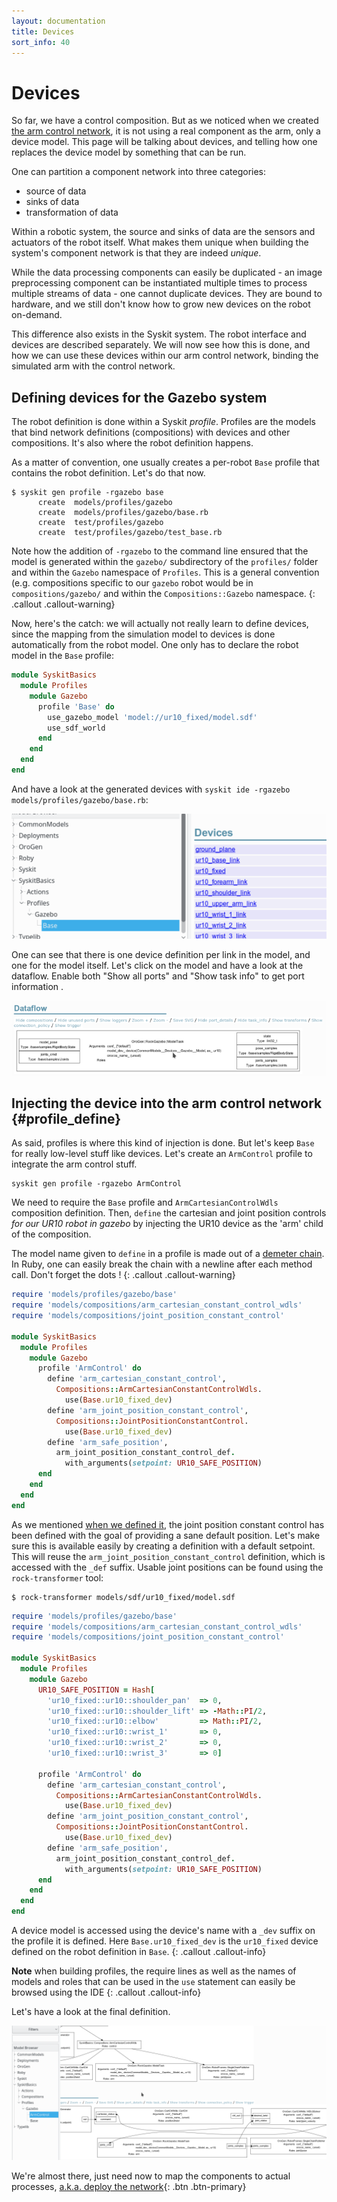```yaml
---
layout: documentation
title: Devices
sort_info: 40
---
```


# Devices

So far, we have a control composition. But as we noticed when we created [the
arm control network](composition.html), it is not using a real component as the
arm, only a device model. This page will be talking about devices, and telling
how one replaces the device model by something that can be run.

One can partition a component network into three categories:

- source of data
- sinks of data
- transformation of data

Within a robotic system, the source and sinks of data are the sensors and
actuators of the robot itself. What makes them unique when building the system's
component network is that they are indeed _unique_.

While the data processing components can easily be duplicated - an image
preprocessing component can be instantiated multiple times to process multiple
streams of data - one cannot duplicate devices.  They are bound to hardware,
and we still don't know how to grow new devices on the robot on-demand.

This difference also exists in the Syskit system. The robot interface and 
devices are described separately. We will now see how this is done, and
how we can use these devices within our arm control network, binding the
simulated arm with the control network.

## Defining devices for the Gazebo system

The robot definition is done within a Syskit _profile_. Profiles are the models
that bind network definitions (compositions) with devices and other
compositions. It's also where the robot definition happens.

As a matter of convention, one usually creates a per-robot `Base` profile that
contains the robot definition.  Let's do that now.

~~~
$ syskit gen profile -rgazebo base
      create  models/profiles/gazebo
      create  models/profiles/gazebo/base.rb
      create  test/profiles/gazebo
      create  test/profiles/gazebo/test_base.rb
~~~

Note how the addition of `-rgazebo` to the command line ensured that the model
is generated within the `gazebo/` subdirectory of the `profiles/` folder and
within the `Gazebo` namespace of `Profiles`. This is a general convention (e.g.
compositions specific to our `gazebo` robot would be in `compositions/gazebo/` and
within the `Compositions::Gazebo` namespace.
{: .callout .callout-warning}

Now, here's the catch: we will actually not really learn to define devices, since
the mapping from the simulation model to devices is done automatically from the
robot model. One only has to declare the robot model in the `Base` profile:

~~~ruby
module SyskitBasics
  module Profiles
    module Gazebo
      profile 'Base' do
        use_gazebo_model 'model://ur10_fixed/model.sdf'
        use_sdf_world
      end
    end
  end
end
~~~

And have a look at the generated devices with `syskit ide -rgazebo models/profiles/gazebo/base.rb`:

![Devices from the UR10 model](media/devices.png)

One can see that there is one device definition per link in the model, and one
for the model itself. Let's click on the model and have a look at the dataflow.
Enable both "Show all ports" and "Show task info" to get port information .

![ModelTask interface](media/device_dataflow.png)

## Injecting the device into the arm control network {#profile_define}

As said, profiles is where this kind of injection is done. But let's keep `Base`
for really low-level stuff like devices. Let's create an `ArmControl` profile to
integrate the arm control stuff.

~~~
syskit gen profile -rgazebo ArmControl
~~~

We need to require the `Base` profile and `ArmCartesianControlWdls` composition
definition.  Then, `define` the cartesian and joint position controls _for our
UR10 robot in gazebo_ by injecting the UR10 device as the 'arm' child of the
composition.

The model name given to `define` in a profile is made out of a [demeter
chain](https://martinfowler.com/bliki/FluentInterface.html). In Ruby, one can
easily break the chain with a newline after each method call. Don't forget the
dots !
{: .callout .callout-warning}

~~~ruby
require 'models/profiles/gazebo/base'
require 'models/compositions/arm_cartesian_constant_control_wdls'
require 'models/compositions/joint_position_constant_control'

module SyskitBasics
  module Profiles
    module Gazebo
      profile 'ArmControl' do
        define 'arm_cartesian_constant_control',
          Compositions::ArmCartesianConstantControlWdls.
            use(Base.ur10_fixed_dev)
        define 'arm_joint_position_constant_control',
          Compositions::JointPositionConstantControl.
            use(Base.ur10_fixed_dev)
        define 'arm_safe_position',
          arm_joint_position_constant_control_def.
            with_arguments(setpoint: UR10_SAFE_POSITION)
      end
    end
  end
end
~~~

As we mentioned [when we defined it](constant_generator.html#joint_position_constant_generator),
the joint position constant control has been defined with the goal of providing a sane default
position. Let's make sure this is available easily by creating a definition with a default
setpoint. This will reuse the `arm_joint_position_constant_control` definition, which is accessed
with the `_def` suffix. Usable joint positions can be found using the `rock-transformer` tool:

~~~
$ rock-transformer models/sdf/ur10_fixed/model.sdf
~~~

~~~ruby
require 'models/profiles/gazebo/base'
require 'models/compositions/arm_cartesian_constant_control_wdls'
require 'models/compositions/joint_position_constant_control'

module SyskitBasics
  module Profiles
    module Gazebo
      UR10_SAFE_POSITION = Hash[
        'ur10_fixed::ur10::shoulder_pan'  => 0,
        'ur10_fixed::ur10::shoulder_lift' => -Math::PI/2,
        'ur10_fixed::ur10::elbow'         => Math::PI/2,
        'ur10_fixed::ur10::wrist_1'       => 0,
        'ur10_fixed::ur10::wrist_2'       => 0,
        'ur10_fixed::ur10::wrist_3'       => 0]

      profile 'ArmControl' do
        define 'arm_cartesian_constant_control',
          Compositions::ArmCartesianConstantControlWdls.
            use(Base.ur10_fixed_dev)
        define 'arm_joint_position_constant_control',
          Compositions::JointPositionConstantControl.
            use(Base.ur10_fixed_dev)
        define 'arm_safe_position',
          arm_joint_position_constant_control_def.
            with_arguments(setpoint: UR10_SAFE_POSITION)
      end
    end
  end
end
~~~

A device model is accessed using the device's name with a `_dev` suffix on the
profile it is defined. Here `Base.ur10_fixed_dev` is the `ur10_fixed` device
defined on the robot definition in `Base`.
{: .callout .callout-info}

**Note** when building profiles, the require lines as well as the names of
models and roles that can be used in the `use` statement can easily be browsed
using the IDE
{: .callout .callout-info}

Let's have a look at the final definition.

![Final injected arm control network](media/injected_arm_control_network.png)

We're almost there, just need now to map the components to actual processes, [a.k.a. deploy the network](deployment.html){: .btn .btn-primary}

